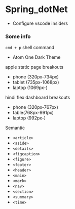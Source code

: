 # Spring_dotNet
* Configure vscode insiders


### Some info
`cmd + p` shell command
* Atom One Dark Theme

apple static page breakouts
* phone (320px-734px)
* tablet (735px-1068px)
* laptop (1069px-)

hindi flex dashboard breakouts
* phone (320px-767px)
* table(768px-991px)
* laptop (992px-)

Semantic
* `<article>`
* `<aside>`
* `<details>`
* `<figcaption>`
* `<figure>`
* `<footer>`
* `<header>`
* `<main>`
* `<mark>`
* `<nav>`
* `<section>`
* `<summary>`
* `<time>`

